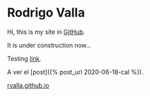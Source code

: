# Rodrigo Valla
Hi, this is my site in [GitHub](https://github.com).

It is under construction now...

Testing [link](cal.md).

A ver el [post]({% post_url 2020-06-18-cal %}).

[rvalla.github.io](https://rvalla.github.io)

